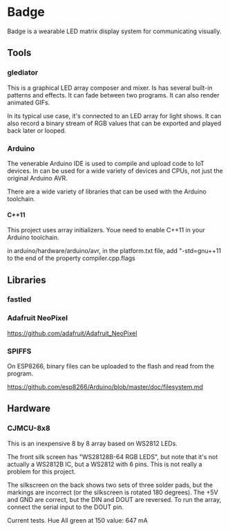 # Badge

Badge is a wearable LED matrix display system for communicating visually.

## Tools

### glediator

This is a graphical LED array composer and mixer. Is has several built-in patterns and effects. It can fade between
two programs. It can also render animated GIFs.

In its typical use case, it's connected to an LED array for light shows. It can also record a binary stream of RGB
values that can be exported and played back later or looped.

### Arduino

The venerable Arduino IDE is used to compile and upload code to IoT devices. In can be used for a wide variety of
devices and CPUs, not just the original Arduino AVR.

There are a wide variety of libraries that can be used with the Arduino toolchain.

#### C++11

This project uses array initializers. Youe need to enable C++11 in your Arduino toolchain.

in arduino/hardware/arduino/avr, in the platform.txt file, add "-std=gnu++11 to the end of the property
compiler.cpp.flags

## Libraries

### fastled

### Adafruit NeoPixel

https://github.com/adafruit/Adafruit_NeoPixel

### SPIFFS

On ESP8266, binary files can be uploaded to the flash and read from the program.

https://github.com/esp8266/Arduino/blob/master/doc/filesystem.md

## Hardware

### CJMCU-8x8

This is an inexpensive 8 by 8 array based on WS2812 LEDs.

The front silk screen has "WS28128B-64 RGB LEDS", but note that it's not actually a WS2812B IC, but a WS2812
with 6 pins. This is not really a problem for this project.

The silkscreen on the back shows two sets of three solder pads, but the markings are incorrect (or the silkscreen
is rotated 180 degrees). The +5V and GND are correct, but the DIN and DOUT are reversed. To run the array, connect
the serial input to the DOUT pin.

Current tests. Hue
All green at 150 value: 647 mA




